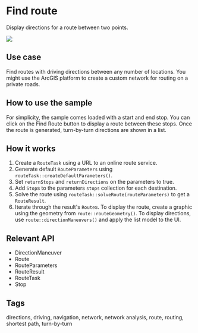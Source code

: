 # Find route

Display directions for a route between two points.

![](screenshot.png)

## Use case

Find routes with driving directions between any number of locations. You might use the ArcGIS platform to create a custom network for routing on a private roads.

## How to use the sample

For simplicity, the sample comes loaded with a start and end stop. You can click on the Find Route button to display a route between these stops. Once the route is generated, turn-by-turn directions are shown in a list.

## How it works

1. Create a `RouteTask` using a URL to an online route service.
2. Generate default `RouteParameters` using `routeTask::createDefaultParameters()`.
3. Set `returnStops` and `returnDirections` on the parameters to true.
4. Add `Stop`s to the parameters `stops` collection for each destination.
5. Solve the route using `routeTask::solveRoute(routeParameters)` to get a `RouteResult`.
6. Iterate through the result's `Route`s. To display the route, create a graphic using the geometry from `route::routeGeometry()`. To display directions, use `route::directionManeuvers()` and apply the list model to the UI.

## Relevant API

*   DirectionManeuver
*   Route
*   RouteParameters
*   RouteResult
*   RouteTask
*   Stop

## Tags

directions, driving, navigation, network, network analysis, route, routing, shortest path, turn-by-turn

